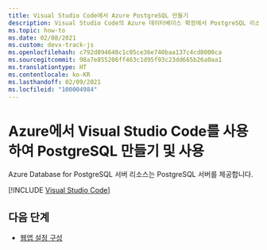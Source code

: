 ```yaml
---
title: Visual Studio Code에서 Azure PostgreSQL 만들기
description: Visual Studio Code의 Azure 데이터베이스 확장에서 PostgreSQL 리소스를 만들고 PostgreSQL 데이터베이스에 사용합니다.
ms.topic: how-to
ms.date: 02/08/2021
ms.custom: devx-track-js
ms.openlocfilehash: c792d894648c1c05ce36e740baa137c4cd8000ca
ms.sourcegitcommit: 98a7e855206ff463c1d95f93c23dd665b26a0aa1
ms.translationtype: HT
ms.contentlocale: ko-KR
ms.lasthandoff: 02/09/2021
ms.locfileid: "100004984"
---
```

# <a name="create-and-use-postgresql-on-azure-with-visual-studio-code"></a>Azure에서 Visual Studio Code를 사용하여 PostgreSQL 만들기 및 사용

Azure Database for PostgreSQL 서버 리소스는 PostgreSQL 서버를 제공합니다. 


[!INCLUDE [Visual Studio Code](../../includes/visual-studio-code-database-extension.md)]

## <a name="next-steps"></a>다음 단계

* [웹앱 설정 구성](../configure-web-app-settings.md)